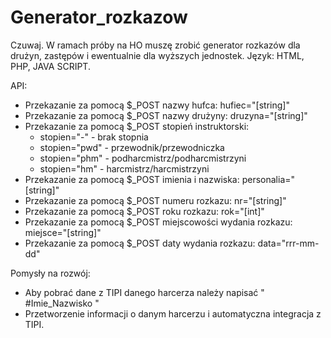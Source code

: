 # Generator_rozkazow
Czuwaj. W ramach próby na HO muszę zrobić generator rozkazów dla drużyn, zastępów i ewentualnie dla wyższych jednostek. Język: HTML, PHP, JAVA SCRIPT.

API:
* Przekazanie za pomocą $_POST nazwy hufca:
    hufiec="[string]"
* Przekazanie za pomocą $_POST nazwy drużyny:
    druzyna="[string]"
* Przekazanie za pomocą $_POST stopień instruktorski:
    * stopien="-"     - brak stopnia
    * stopien="pwd"   - przewodnik/przewodniczka
    * stopien="phm"   - podharcmistrz/podharcmistrzyni
    * stopien="hm"    - harcmistrz/harcmistrzyni
* Przekazanie za pomocą $_POST imienia i nazwiska:
    personalia="[string]"
* Przekazanie za pomocą $_POST numeru rozkazu:
    nr="[string]"
* Przekazanie za pomocą $_POST roku rozkazu:
    rok="[int]"
* Przekazanie za pomocą $_POST miejscowości wydania rozkazu:
    miejsce="[string]"
* Przekazanie za pomocą $_POST daty wydania rozkazu:
    data="rrr-mm-dd"
    
Pomysły na rozwój:
* Aby pobrać dane z TIPI danego harcerza należy napisać " #Imie_Nazwisko "
* Przetworzenie informacji o danym harcerzu i automatyczna integracja z TIPI.
    